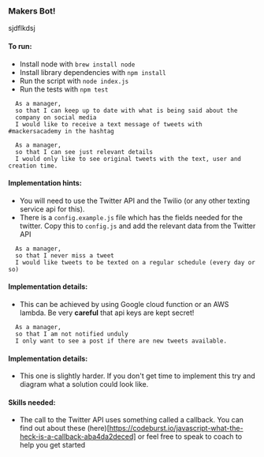 ### Makers Bot!

sjdflkdsj

#### To run:

* Install node with `brew install node`
* Install library dependencies with `npm install`
* Run the script with `node index.js`
* Run the tests with `npm test`

```
  As a manager,
  so that I can keep up to date with what is being said about the
  company on social media
  I would like to receive a text message of tweets with #mackersacademy in the hashtag
```

```
  As a manager,
  so that I can see just relevant details
  I would only like to see original tweets with the text, user and creation time.
```


#### Implementation hints:

* You will need to use the Twitter API and the Twilio (or any other texting service api for this).
* There is a `config.example.js` file which has the fields needed for the twitter. Copy this to
`config.js` and add the relevant data from the Twitter API

```
  As a manager,
  so that I never miss a tweet
  I would like tweets to be texted on a regular schedule (every day or so)
```

#### Implementation details:

* This can be achieved by using Google cloud function or an AWS lambda. Be
very **careful** that api keys are kept secret!

```
  As a manager,
  so that I am not notified unduly
  I only want to see a post if there are new tweets available.
```
#### Implementation details:

* This one is slightly harder. If you don't get time to implement this
try and diagram what a solution could look like.


#### Skills needed:

* The call to the Twitter API uses something called a callback. You can find out
about these (here)[https://codeburst.io/javascript-what-the-heck-is-a-callback-aba4da2deced]
or feel free to speak to coach to help you get started
